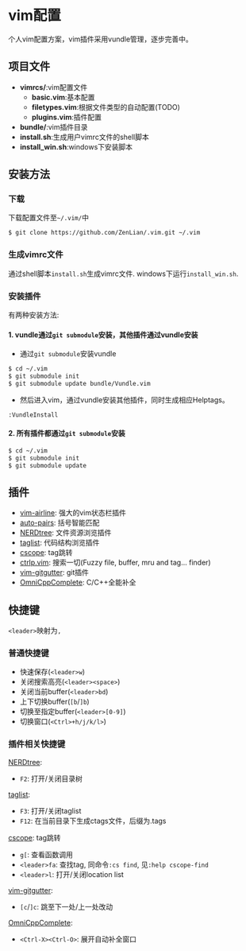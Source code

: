 # vim配置

个人vim配置方案，vim插件采用vundle管理，逐步完善中。

## 项目文件

- **vimrcs/**:vim配置文件
    - **basic.vim**:基本配置
    - **filetypes.vim**:根据文件类型的自动配置(TODO)
    - **plugins.vim**:插件配置
- **bundle/**:vim插件目录
- **install.sh**:生成用户vimrc文件的shell脚本
- **install_win.sh**:windows下安装脚本

## 安装方法

### 下载

下载配置文件至`~/.vim/`中

``` bash
$ git clone https://github.com/ZenLian/.vim.git ~/.vim
```

### 生成vimrc文件

通过shell脚本`install.sh`生成vimrc文件. windows下运行`install_win.sh`.

### 安装插件

有两种安装方法:

#### 1. vundle通过`git submodule`安装，其他插件通过vundle安装

- 通过`git submodule`安装vundle

``` bash
$ cd ~/.vim
$ git submodule init
$ git submodule update bundle/Vundle.vim
```

- 然后进入vim，通过vundle安装其他插件，同时生成相应Helptags。

```
:VundleInstall
```

#### 2. 所有插件都通过`git submodule`安装

``` bash
$ cd ~/.vim
$ git submodule init
$ git submodule update
```

## 插件

- [vim-airline](https://github.com/vim-airline/vim-airline): 强大的vim状态栏插件
- [auto-pairs](https://github.com/jiangmiao/auto-pairs): 括号智能匹配
- [NERDtree](https://github.com/scrooloose/nerdtree): 文件资源浏览插件
- [taglist](https://github.com/vim-scripts/taglist.vim): 代码结构浏览插件
- [cscope](https://github.com/brookhong/cscope.vim.git): tag跳转
- [ctrlp.vim](https://github.com/ctrlpvim/ctrlp.vim.git): 搜索一切(Fuzzy file, buffer, mru and tag... finder)
- [vim-gitgutter](https://github.com/airblade/vim-gitgutter.git): git插件
- [OmniCppComplete](https://github.com/vim-scripts/OmniCppComplete.git): C/C++全能补全

## 快捷键

`<leader>`映射为`,`

### 普通快捷键

- 快速保存(`<leader>w`)
- 关闭搜索高亮(`<leader><space>`)
- 关闭当前buffer(`<leader>bd`)
- 上下切换buffer(`[b`/`]b`)
- 切换至指定buffer(`<leader>[0-9]`)
- 切换窗口(`<Ctrl>+h/j/k/l>`)


### 插件相关快捷键

[NERDtree](https://github.com/scrooloose/nerdtree):

- `F2`: 打开/关闭目录树

[taglist](https://github.com/vim-scripts/taglist.vim):

- `F3`: 打开/关闭taglist
- `F12`: 在当前目录下生成ctags文件，后缀为.tags

[cscope](https://github.com/brookhong/cscope.vim.git): tag跳转

- `g[`: 查看函数调用
- `<leader>fa`: 查找tag, 同命令`:cs find`, 见`:help cscope-find`
- `<leader>l`: 打开/关闭location list

[vim-gitgutter](https://github.com/airblade/vim-gitgutter.git):

- `[c`/`]c`: 跳至下一处/上一处改动

[OmniCppComplete](https://github.com/vim-scripts/OmniCppComplete.git):

- `<Ctrl-X><Ctrl-O>`: 展开自动补全窗口

